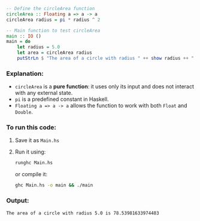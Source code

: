 ```haskell
-- Define the circleArea function
circleArea :: Floating a => a -> a
circleArea radius = pi * radius ^ 2

-- Main function to test circleArea
main :: IO ()
main = do
    let radius = 5.0
    let area = circleArea radius
    putStrLn $ "The area of a circle with radius " ++ show radius ++ " is " ++ show area
```

### Explanation:

* `circleArea` is a **pure function**: it uses only its input and does not interact with any external state.
* `pi` is a predefined constant in Haskell.
* `Floating a => a -> a` allows the function to work with both `Float` and `Double`.

### To run this code:

1. Save it as `Main.hs`
2. Run it using:

   ```bash
   runghc Main.hs
   ```

   or compile it:

   ```bash
   ghc Main.hs -o main && ./main
   ```

### Output:

```
The area of a circle with radius 5.0 is 78.53981633974483
```
